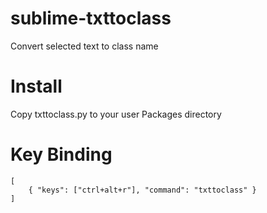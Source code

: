 # sublime-txttoclass
Convert selected text to class name

# Install
Copy txttoclass.py to your user Packages directory

# Key Binding
```
[
    { "keys": ["ctrl+alt+r"], "command": "txttoclass" }
]
```
